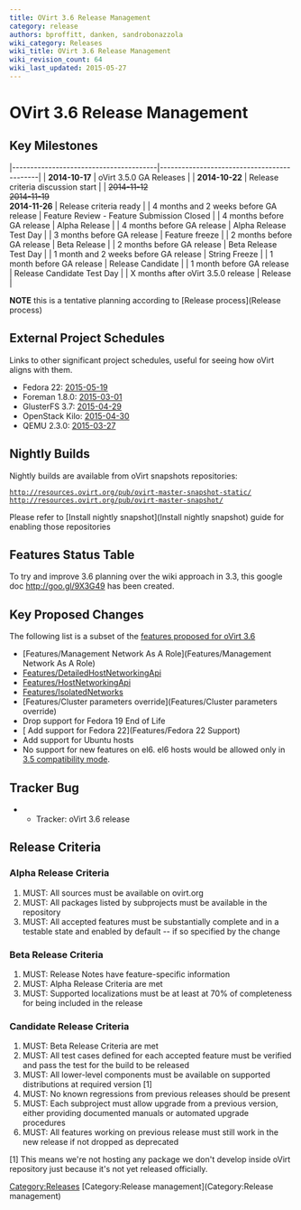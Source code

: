 ```yaml
---
title: OVirt 3.6 Release Management
category: release
authors: bproffitt, danken, sandrobonazzola
wiki_category: Releases
wiki_title: OVirt 3.6 Release Management
wiki_revision_count: 64
wiki_last_updated: 2015-05-27
---
```


# OVirt 3.6 Release Management

## Key Milestones

|----------------------------------------|--------------------------------------------|
| **2014-10-17**                         | oVirt 3.5.0 GA Releases                    |
| **2014-10-22**                         | Release criteria discussion start          |
| <s>2014-11-12</s>                      
 <s>2014-11-19</s>                       
 **2014-11-26**                          | Release criteria ready                     |
| 4 months and 2 weeks before GA release | Feature Review - Feature Submission Closed |
| 4 months before GA release             | Alpha Release                              |
| 4 months before GA release             | Alpha Release Test Day                     |
| 3 months before GA release             | Feature freeze                             |
| 2 months before GA release             | Beta Release                               |
| 2 months before GA release             | Beta Release Test Day                      |
| 1 month and 2 weeks before GA release  | String Freeze                              |
| 1 month before GA release              | Release Candidate                          |
| 1 month before GA release              | Release Candidate Test Day                 |
| X months after oVirt 3.5.0 release     | Release                                    |

**NOTE** this is a tentative planning according to [Release process](Release process)

## External Project Schedules

Links to other significant project schedules, useful for seeing how oVirt aligns with them.

*   Fedora 22: [2015-05-19](https://fedoraproject.org/wiki/Releases/22/Schedule)
*   Foreman 1.8.0: [2015-03-01](http://projects.theforeman.org/rb/releases/foreman)
*   GlusterFS 3.7: [2015-04-29](http://www.gluster.org/community/documentation/index.php/Planning37)
*   OpenStack Kilo: [2015-04-30](https://wiki.openstack.org/wiki/Kilo_Release_Schedule)
*   QEMU 2.3.0: [2015-03-27](http://wiki.qemu.org/Planning/2.3)

## Nightly Builds

Nightly builds are available from oVirt snapshots repositories:

[`http://resources.ovirt.org/pub/ovirt-master-snapshot-static/`](http://resources.ovirt.org/pub/ovirt-master-snapshot-static/)
[`http://resources.ovirt.org/pub/ovirt-master-snapshot/`](http://resources.ovirt.org/pub/ovirt-master-snapshot/)

Please refer to [Install nightly snapshot](Install nightly snapshot) guide for enabling those repositories

## Features Status Table

To try and improve 3.6 planning over the wiki approach in 3.3, this google doc <http://goo.gl/9X3G49> has been created.

## Key Proposed Changes

The following list is a subset of the [features proposed for oVirt 3.6](http://www.ovirt.org/Category:OVirt_3.6_Proposed_Feature)

*   [Features/Management Network As A Role](Features/Management Network As A Role)
*   [Features/DetailedHostNetworkingApi](Features/DetailedHostNetworkingApi)
*   [Features/HostNetworkingApi](Features/HostNetworkingApi)
*   [Features/IsolatedNetworks](Features/IsolatedNetworks)
*   [Features/Cluster parameters override](Features/Cluster parameters override)
*   Drop support for Fedora 19 End of Life
*   [ Add support for Fedora 22](Features/Fedora 22 Support)
*   Add support for Ubuntu hosts
*   No support for new features on el6. el6 hosts would be allowed only in [3.5 compatibility mode](http://lists.ovirt.org/pipermail/users/2014-September/027421.html).

## Tracker Bug

*   - Tracker: oVirt 3.6 release

## Release Criteria

### Alpha Release Criteria

1.  MUST: All sources must be available on ovirt.org
2.  MUST: All packages listed by subprojects must be available in the repository
3.  MUST: All accepted features must be substantially complete and in a testable state and enabled by default -- if so specified by the change

### Beta Release Criteria

1.  MUST: Release Notes have feature-specific information
2.  MUST: Alpha Release Criteria are met
3.  MUST: Supported localizations must be at least at 70% of completeness for being included in the release

### Candidate Release Criteria

1.  MUST: Beta Release Criteria are met
2.  MUST: All test cases defined for each accepted feature must be verified and pass the test for the build to be released
3.  MUST: All lower-level components must be available on supported distributions at required version [1]
4.  MUST: No known regressions from previous releases should be present
5.  MUST: Each subproject must allow upgrade from a previous version, either providing documented manuals or automated upgrade procedures
6.  MUST: All features working on previous release must still work in the new release if not dropped as deprecated

[1] This means we're not hosting any package we don't develop inside oVirt repository just because it's not yet released officially.

<Category:Releases> [Category:Release management](Category:Release management)
